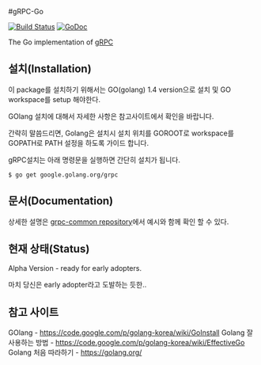 #gRPC-Go

[![Build Status](https://travis-ci.org/grpc/grpc-go.svg)](https://travis-ci.org/grpc/grpc-go) [![GoDoc](https://godoc.org/google.golang.org/grpc?status.svg)](https://godoc.org/google.golang.org/grpc)

The Go implementation of [gRPC](https://github.com/grpc/grpc)

설치(Installation)
------------

이 package를 설치하기 위해서는 GO(golang) 1.4 version으로 설치 및 GO workspace를 setup 해야한다. 

GOlang 설치에 대해서 자세한 사항은 참고사이트에서 확인을 바랍니다. 

간략히 말씀드리면, Golang은 설치시 설치 위치를 GOROOT로 workspace를 GOPATH로 PATH 설정을 하도록 가이드 합니다. 

gRPC설치는 아래 명령문을 실행하면 간단히 설치가 됩니다.

```
$ go get google.golang.org/grpc
```

문서(Documentation)
-------------
상세한 설명은 [grpc-common repository](http://github.com/grpc/grpc-common)에서 예시와 함께 확인 할 수 있다.

현재 상태(Status)
------
Alpha Version - ready for early adopters.

마치 당신은 early adopter라고 도발하는 듯한..


참고 사이트 
------
GOlang - https://code.google.com/p/golang-korea/wiki/GoInstall
Golang 잘사용하는 방법 - https://code.google.com/p/golang-korea/wiki/EffectiveGo
Golang 처음 따라하기 - https://golang.org/
